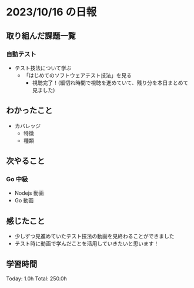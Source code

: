 # 2023/10/16 の日報

## 取り組んだ課題一覧

### 自動テスト

- テスト技法について学ぶ
  - 「はじめてのソフトウェアテスト技法」を見る
    - 視聴完了！(細切れ時間で視聴を進めていて、残り分を本日まとめて見ました)

## わかったこと

- カバレッジ
  - 特徴
  - 種類

## 次やること

### Go 中級

- Nodejs 動画
- Go 動画

## 感じたこと

- 少しずつ見進めていたテスト技法の動画を見終わることができました
- テスト時に動画で学んだことを活用していきたいと思います！

## 学習時間

Today: 1.0h
Total: 250.0h
